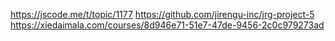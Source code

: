 https://jscode.me/t/topic/1177
https://github.com/jirengu-inc/jrg-project-5
https://xiedaimala.com/courses/8d946e71-51e7-47de-9456-2c0c979273ad